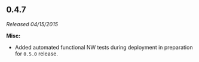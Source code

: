 ## 0.4.7

_Released 04/15/2015_

**Misc:**

- Added automated functional NW tests during deployment in preparation for
  `0.5.0` release.
